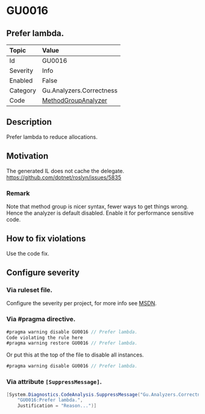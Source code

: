 # GU0016
## Prefer lambda.

| Topic    | Value
| :--      | :--
| Id       | GU0016
| Severity | Info
| Enabled  | False
| Category | Gu.Analyzers.Correctness
| Code     | [MethodGroupAnalyzer](https://github.com/GuOrg/Gu.Analyzers/blob/master/Gu.Analyzers/Analyzers/MethodGroupAnalyzer.cs)

## Description

Prefer lambda to reduce allocations.

## Motivation

The generated IL does not cache the delegate.
https://github.com/dotnet/roslyn/issues/5835

### Remark
Note that method group is nicer syntax, fewer ways to get things wrong. Hence the analyzer is default disabled.
Enable it for performance sensitive code.

## How to fix violations

Use the code fix.

<!-- start generated config severity -->
## Configure severity

### Via ruleset file.

Configure the severity per project, for more info see [MSDN](https://msdn.microsoft.com/en-us/library/dd264949.aspx).

### Via #pragma directive.
```C#
#pragma warning disable GU0016 // Prefer lambda.
Code violating the rule here
#pragma warning restore GU0016 // Prefer lambda.
```

Or put this at the top of the file to disable all instances.
```C#
#pragma warning disable GU0016 // Prefer lambda.
```

### Via attribute `[SuppressMessage]`.

```C#
[System.Diagnostics.CodeAnalysis.SuppressMessage("Gu.Analyzers.Correctness", 
    "GU0016:Prefer lambda.", 
    Justification = "Reason...")]
```
<!-- end generated config severity -->